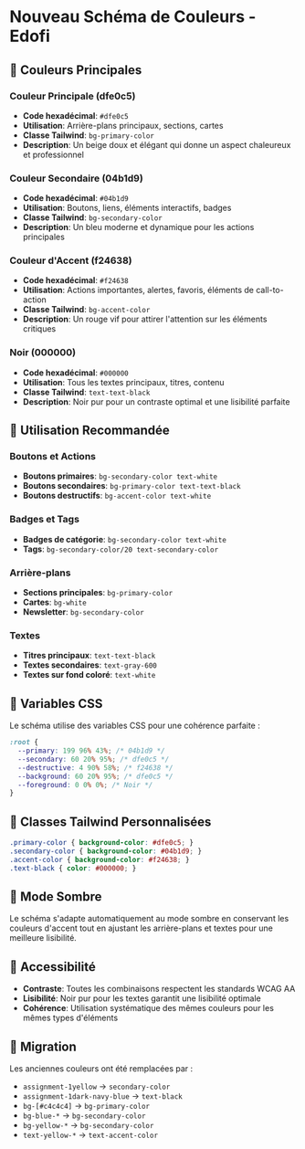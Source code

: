 # Nouveau Schéma de Couleurs - Edofi

## 🎨 Couleurs Principales

### Couleur Principale (dfe0c5)
- **Code hexadécimal**: `#dfe0c5`
- **Utilisation**: Arrière-plans principaux, sections, cartes
- **Classe Tailwind**: `bg-primary-color`
- **Description**: Un beige doux et élégant qui donne un aspect chaleureux et professionnel

### Couleur Secondaire (04b1d9)
- **Code hexadécimal**: `#04b1d9`
- **Utilisation**: Boutons, liens, éléments interactifs, badges
- **Classe Tailwind**: `bg-secondary-color`
- **Description**: Un bleu moderne et dynamique pour les actions principales

### Couleur d'Accent (f24638)
- **Code hexadécimal**: `#f24638`
- **Utilisation**: Actions importantes, alertes, favoris, éléments de call-to-action
- **Classe Tailwind**: `bg-accent-color`
- **Description**: Un rouge vif pour attirer l'attention sur les éléments critiques

### Noir (000000)
- **Code hexadécimal**: `#000000`
- **Utilisation**: Tous les textes principaux, titres, contenu
- **Classe Tailwind**: `text-text-black`
- **Description**: Noir pur pour un contraste optimal et une lisibilité parfaite

## 🎯 Utilisation Recommandée

### Boutons et Actions
- **Boutons primaires**: `bg-secondary-color text-white`
- **Boutons secondaires**: `bg-primary-color text-text-black`
- **Boutons destructifs**: `bg-accent-color text-white`

### Badges et Tags
- **Badges de catégorie**: `bg-secondary-color text-white`
- **Tags**: `bg-secondary-color/20 text-secondary-color`

### Arrière-plans
- **Sections principales**: `bg-primary-color`
- **Cartes**: `bg-white`
- **Newsletter**: `bg-secondary-color`

### Textes
- **Titres principaux**: `text-text-black`
- **Textes secondaires**: `text-gray-600`
- **Textes sur fond coloré**: `text-white`

## 🔧 Variables CSS

Le schéma utilise des variables CSS pour une cohérence parfaite :

```css
:root {
  --primary: 199 96% 43%; /* 04b1d9 */
  --secondary: 60 20% 95%; /* dfe0c5 */
  --destructive: 4 90% 58%; /* f24638 */
  --background: 60 20% 95%; /* dfe0c5 */
  --foreground: 0 0% 0%; /* Noir */
}
```

## 🎨 Classes Tailwind Personnalisées

```css
.primary-color { background-color: #dfe0c5; }
.secondary-color { background-color: #04b1d9; }
.accent-color { background-color: #f24638; }
.text-black { color: #000000; }
```

## 🌙 Mode Sombre

Le schéma s'adapte automatiquement au mode sombre en conservant les couleurs d'accent tout en ajustant les arrière-plans et textes pour une meilleure lisibilité.

## 📱 Accessibilité

- **Contraste**: Toutes les combinaisons respectent les standards WCAG AA
- **Lisibilité**: Noir pur pour les textes garantit une lisibilité optimale
- **Cohérence**: Utilisation systématique des mêmes couleurs pour les mêmes types d'éléments

## 🚀 Migration

Les anciennes couleurs ont été remplacées par :
- `assignment-1yellow` → `secondary-color`
- `assignment-1dark-navy-blue` → `text-black`
- `bg-[#c4c4c4]` → `bg-primary-color`
- `bg-blue-*` → `bg-secondary-color`
- `bg-yellow-*` → `bg-secondary-color`
- `text-yellow-*` → `text-accent-color`
